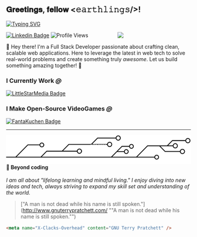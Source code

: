 <h2> 𝐆𝐫𝐞𝐞𝐭𝐢𝐧𝐠𝐬, 𝐟𝐞𝐥𝐥𝐨𝐰 <𝚎𝚊𝚛𝚝𝚑𝚕𝚒𝚗𝚐𝚜/>!</h2>

[![Typing SVG](https://readme-typing-svg.herokuapp.com?font=Fira+Code&pause=1000&random=false&width=435&lines=Full+Stack+Developer;Game+Developer;AI+Enthusiast)](https://git.io/typing-svg)

<img align='right' src='https://user-images.githubusercontent.com/5713670/87202985-820dcb80-c2b6-11ea-9f56-7ec461c497c3.gif' width='200"'>

[![Linkedin Badge](https://img.shields.io/badge/-jchusband-blue?style=flat-square&logo=Linkedin&logoColor=white&link=https://www.linkedin.com/in/jchusband/)](https://www.linkedin.com/in/jchusband/)
![Profile Views](https://komarev.com/ghpvc/?username=JamesHusband&color=brightgreen)

👋 Hey there! I'm a Full Stack Developer passionate about crafting clean, scalable web applications. Here to leverage the latest in web tech to solve real-world problems and create something truly _awesome_. Let us build something amazing together! 🚀

### I Currently Work *@*

[![LittleStarMedia Badge](https://img.shields.io/badge/-LittleStarMedia-red?style=flat-square&logo=github&logoColor=white&link=https://github.com/littlestarmedia)](https://github.com/littlestarmedia)

### I Make Open-Source VideoGames *@*

[![FantaKuchen Badge](https://img.shields.io/badge/-FantaKuchen-orange?style=flat-square&logo=github&logoColor=white&link=https://github.com/fantakuchen)](https://github.com/fantakuchen)



------------



<img align='left' src="/assets/divider.webp" >


<div align="left">  
        <h4>🧬 Beyond coding</h4>
        <p><i>I am all about "lifelong learning and mindful living." I enjoy diving into new ideas and tech, always striving to expand my skill set and understanding of the world.</i></p>
</div>


> ["A man is not dead while his name is still spoken."](http://www.gnuterrypratchett.com/ ""A man is not dead while his name is still spoken."")

```html
<meta name="X-Clacks-Overhead" content="GNU Terry Pratchett" />
```
